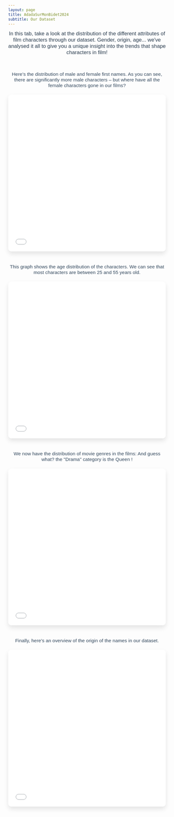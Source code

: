 ```yaml
---
layout: page
title: AdadaSurMonBidet2024
subtitle: Our Dataset
---
```


<div style="text-align:center; font-size: 1.2em; font-family: 'Arial', sans-serif; color: #2c3e50; padding-bottom: 20px;">
    In this tab, take a look at the distribution of the different attributes of film characters through our dataset. Gender, origin, age... we've analysed it all to give you a unique insight into the trends that shape characters in film!
</div>

<div style="text-align:center; font-size: 1.1em; font-family: 'Arial', sans-serif; color: #34495e; margin-top: 30px;">
    Here’s the distribution of male and female first names. As you can see, there are significantly more male characters – but where have all the female characters gone in our films?
</div>

<iframe src="{{ site.baseurl }}/assets/plots/gender_distribution.html" width="100%" height="500" frameborder="0" style="border-radius: 10px; margin-top: 20px; box-shadow: 0px 8px 15px rgba(0, 0, 0, 0.1);"></iframe>

<div style="text-align:center; font-size: 1.1em; font-family: 'Arial', sans-serif; color: #34495e; margin-top: 40px;">
    This graph shows the age distribution of the characters. We can see that most characters are between 25 and 55 years old.
</div>

<iframe src="{{ site.baseurl }}/assets/plots/age_distribution.html" width="100%" height="500" frameborder="0" style="border-radius: 10px; margin-top: 20px; box-shadow: 0px 8px 15px rgba(0, 0, 0, 0.1);"></iframe>

<div style="text-align:center; font-size: 1.1em; font-family: 'Arial', sans-serif; color: #34495e; margin-top: 40px;">
    We now have the distribution of movie genres in the films: And guess what? the "Drama" category is the Queen !
</div>

<iframe src="{{ site.baseurl }}/assets/plots/movie_genre_distribution.html" width="100%" height="500" frameborder="0" style="border-radius: 10px; margin-top: 20px; box-shadow: 0px 8px 15px rgba(0, 0, 0, 0.1);"></iframe>

<div style="text-align:center; font-size: 1.1em; font-family: 'Arial', sans-serif; color: #34495e; margin-top: 40px;">
    Finally, here’s an overview of the origin of the names in our dataset.
</div>

<iframe src="{{ site.baseurl }}/assets/plots/origin_distribution.html" width="100%" height="500" frameborder="0" style="border-radius: 10px; margin-top: 20px; box-shadow: 0px 8px 15px rgba(0, 0, 0, 0.1);"></iframe>
